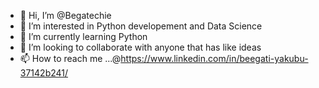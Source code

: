 - 👋 Hi, I’m @Begatechie
- 👀 I’m interested in Python developement and Data Science
- 🌱 I’m currently learning Python
- 💞️ I’m looking to collaborate with anyone that has like ideas  
- 📫 How to reach me ...@https://www.linkedin.com/in/beegati-yakubu-37142b241/

<!---
Begatechie/Begatechie is a ✨ special ✨ repository because its `README.md` (this file) appears on your GitHub profile.
You can click the Preview link to take a look at your changes.
--->

